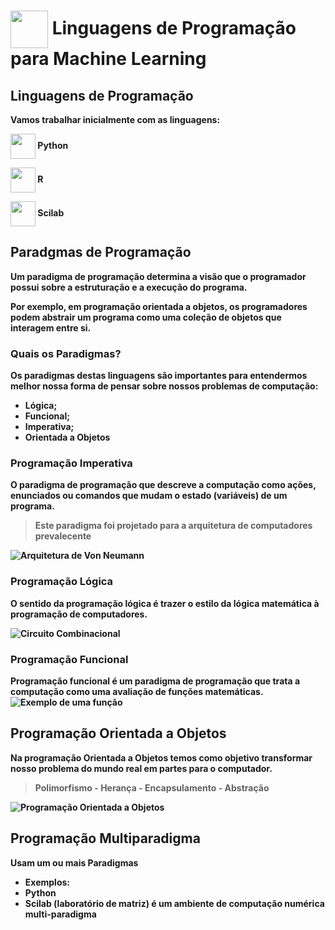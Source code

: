 <h1>
     <img align="center" width="60px" src="https://hermes.dio.me/courses/badge/dabc8205-4a91-473c-acbd-b310d8db3df2.png">
    <span>Linguagens de Programação para <strong>Machine Learning</stong></span>
</h1>

## Linguagens de Programação 
Vamos trabalhar inicialmente com as linguagens:
<p>
     <img align="center" width="40px" src="https://cdn.freebiesupply.com/logos/large/2x/python-5-logo-png-transparent.png">
    <span><strong>Python</strong></span>
</p>
<p>
     <img align="center" width="40px" src="https://upload.wikimedia.org/wikipedia/commons/thumb/1/1b/R_logo.svg/724px-R_logo.svg.png">
    <span><strong>R</strong></span>
</p>
<p>
     <img align="center" width="40px" src="https://cdn.icon-icons.com/icons2/1508/PNG/512/scilab_104094.png">
    <span><strong>Scilab</strong></span>
</p>

## Paradgmas de Programação
Um paradigma de programação determina a visão que o programador possui sobre a estruturação e a execução do programa.

Por exemplo, em programação orientada a objetos, os programadores podem abstrair um programa como uma coleção de objetos que interagem entre si.

### Quais os Paradigmas?
Os paradigmas destas linguagens são importantes para entendermos melhor nossa forma de pensar sobre nossos problemas de computação:
- Lógica;
- Funcional;
- Imperativa;
- Orientada a Objetos

### Programação Imperativa
O paradigma de programação que descreve a computação como ações, enunciados ou comandos que mudam o estado (variáveis) de um programa.

> Este paradigma foi projetado para a arquitetura de computadores prevalecente

![Arquitetura de Von Neumann](https://upload.wikimedia.org/wikipedia/commons/9/95/Arquiteturavn.png)

### Programação Lógica
O sentido da **programação lógica** é trazer o estilo da lógica matemática à programação de computadores.

![Circuito Combinacional](https://embarcados.com.br/wp-content/uploads/2023/05/Circuitos-Combinacionais.png)

### Programação Funcional
Programação funcional é um paradigma de programação que trata a computação como uma avaliação de funções matemáticas.
![Exemplo de uma função](https://miro.medium.com/v2/resize:fit:1400/1*uTuWQ2C56ZEUvdHQnIfQTg.png)

## Programação Orientada a Objetos
Na programação Orientada a Objetos temos como objetivo transformar nosso problema do mundo real em partes para o computador.
> Polimorfismo - Herança - Encapsulamento - Abstração

![Programação Orientada a Objetos](https://encrypted-tbn0.gstatic.com/images?q=tbn:ANd9GcTPSuXViJbUQNkHPdDNQhn8_NZJvo7Qzfqpz8Cb0GE-9w&s)

## Programação Multiparadigma
Usam um ou mais Paradigmas
- Exemplos:
- Python
- Scilab (laboratório de matriz) é um ambiente de computação numérica multi-paradigma
